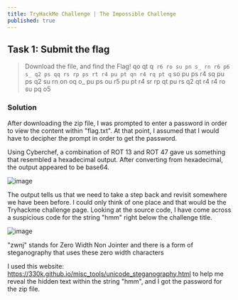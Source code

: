 ```yaml
---
title: TryHackMe Challenge | The Impossible Challenge
published: true
---
```


## [](#header-2)Task 1: Submit the flag

> Download the file, and find the Flag!
> qo qt q` r6 ro su pn s_ rn r6 p6 s_ q2 ps qq rs rp ps rt r4 pu pt qn r4 rq pt q` so
> pu ps r4 sq pu ps q2 su rn on oq o_ pu ps ou r5 pu pt r4 sr rp qt pu rs q2 qt r4 r4 ro su pq o5


### [](#header-3)Solution

After downloading the zip file, I was prompted to enter a password in order to view the content within "flag.txt". At that point, I assumed that I would have to decipher the prompt in order to get the password.

Using Cyberchef, a combination of ROT 13 and ROT 47 gave us something that resembled a hexadecimal output. After converting from hexadecimal, the output appeared to be base64.

![image](https://user-images.githubusercontent.com/81070073/112229894-0a3bc300-8bf1-11eb-8c08-7dbd74b4d442.png)

The output tells us that we need to take a step back and revisit somewhere we have been before. I could only think of one place and that would be the Tryhackme challenge page.
Looking at the source code, I have come across a suspicious code for the string "hmm" right below the challenge title.

![image](https://user-images.githubusercontent.com/81070073/112230059-6f8fb400-8bf1-11eb-89eb-03d0593f4dc2.png)

"zwnj" stands for Zero Width Non Jointer and there is a form of steganography that uses these zero width characters

I used this website: https://330k.github.io/misc_tools/unicode_steganography.html to help me reveal the hidden text within the string "hmm", and I got the password for the zip file.
